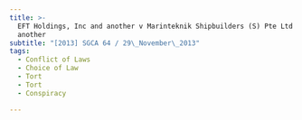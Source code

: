 ```yaml
---
title: >-
  EFT Holdings, Inc and another v Marinteknik Shipbuilders (S) Pte Ltd and
  another
subtitle: "[2013] SGCA 64 / 29\_November\_2013"
tags:
  - Conflict of Laws
  - Choice of Law
  - Tort
  - Tort
  - Conspiracy

---
```


